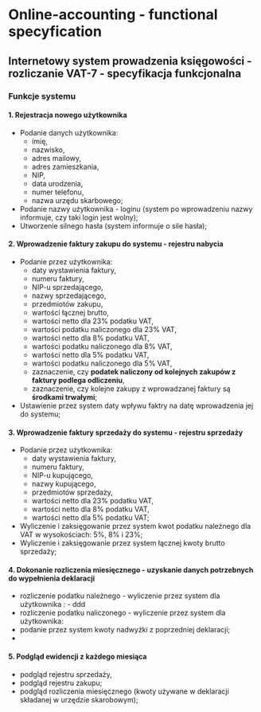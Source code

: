 # Online-accounting - functional specyfication 
## Internetowy system prowadzenia księgowości - rozliczanie VAT-7 - specyfikacja funkcjonalna

### Funkcje systemu
#### 1. Rejestracja nowego użytkownika
  - Podanie danych użytkownika:
    - imię,
    - nazwisko,
    - adres mailowy,
    - adres zamieszkania,
    - NIP,
    - data urodzenia,
    - numer telefonu,
    - nazwa urzędu skarbowego;
  - Podanie nazwy użytkownika - loginu (system po wprowadzeniu nazwy informuje, czy taki login jest wolny);
  - Utworzenie silnego hasła (system informuje o sile hasła);
 
 
#### 2. Wprowadzenie faktury zakupu do systemu - rejestru nabycia
  - Podanie przez użytkownika:
    - daty wystawienia faktury,
    - numeru faktury,
    - NIP-u sprzedającego,
    - nazwy sprzedającego,
    - przedmiotów zakupu,
    - wartości łącznej brutto,
    - wartości netto dla 23% podatku VAT,
    - wartości podatku naliczonego dla 23% VAT,
    - wartości netto dla 8% podatku VAT,
    - wartości podatku naliczonego dla 8% VAT,
    - wartości netto dla 5% podatku VAT,
    - wartości podatku naliczonego dla 5% VAT,
    - zaznaczenie, czy **podatek naliczony od kolejnych zakupów z faktury podlega odliczeniu**,
    - zaznaczenie, czy kolejne zakupy z wprowadzanej faktury są **środkami trwałymi**;
  - Ustawienie przez system daty wpływu faktry na datę wprowadzenia jej do systemu;
  
    
#### 3. Wprowadzenie faktury sprzedaży do systemu - rejestru sprzedaży
 - Podanie przez użytkownika:
    - daty wystawienia faktury,
    - numeru faktury,
    - NIP-u kupującego,
    - nazwy kupującego,
    - przedmiotów sprzedaży,
    - wartości netto dla 23% podatku VAT,
    - wartości netto dla 8% podatku VAT,
    - wartości netto dla 5% podatku VAT;
 - Wyliczenie i zaksięgowanie przez system kwot podatku należnego dla VAT w wysokościach: 5%, 8% i 23%;
 - Wyliczenie i zaksięgowanie przez system łącznej kwoty brutto sprzedaży;
 
 
#### 4. Dokonanie rozliczenia miesięcznego - uzyskanie danych potrzebnych do wypełnienia deklaracji
  - rozliczenie podatku należnego - wyliczenie przez system dla użytkownika : 
          - ddd
  - rozliczenie podatku naliczonego - wyliczenie przez system dla użytkownika:        
  - podanie przez system kwoty nadwyżki z poprzedniej deklaracji;
  - 
  
  
#### 5. Podgląd ewidencji z każdego miesiąca 
  - podgląd rejestru sprzedaży,
  - podgląd rejestru zakupu;
  - podgląd rozliczenia miesięcznego (kwoty używane w deklaracji składanej w urzędzie skarobowym);
